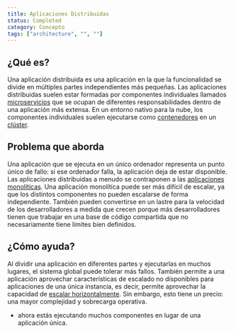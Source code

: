 ```yaml
---
title: Aplicaciones Distribuidas
status: Completed
category: Concepto
tags: ["architecture", "", ""]
---
```


## ¿Qué es?

Una aplicación distribuida es una aplicación en la que la funcionalidad se divide en múltiples partes independientes más pequeñas. 
Las aplicaciones distribuidas suelen estar formadas por componentes individuales llamados [microservicios](/es/microservices/)
que se ocupan de diferentes responsabilidades dentro de una aplicación más extensa. 
En un entorno nativo para la nube, los componentes individuales suelen ejecutarse como [contenedores](/container/) en un [clúster](/es/cluster/).


## Problema que aborda

Una aplicación que se ejecuta en un único ordenador representa un punto único de fallo: si ese ordenador falla, la aplicación deja de estar disponible. 
Las aplicaciones distribuidas a menudo se contraponen a las [aplicaciones monolíticas](/monolithic-apps/). 
Una aplicación monolítica puede ser más difícil de escalar, ya que los distintos componentes no pueden escalarse de forma independiente. 
También pueden convertirse en un lastre para la velocidad de los desarrolladores a medida que crecen 
porque más desarrolladores tienen que trabajar en una base de código compartida que no necesariamente tiene límites bien definidos.


## ¿Cómo ayuda?

Al dividir una aplicación en diferentes partes y ejecutarlas en muchos lugares, el sistema global puede tolerar más fallos. 
También permite a una aplicación aprovechar características de escalado no disponibles para aplicaciones de una única instancia, 
es decir, permite aprovechar la capacidad de [escalar horizontalmente](/horizontal-scaling/). 
Sin embargo, esto tiene un precio: una mayor complejidad y sobrecarga operativa. 
- ahora estás ejecutando muchos componentes en lugar de una aplicación única.

